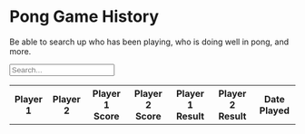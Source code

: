 # Pong Game History

Be able to search up who has been playing, who is doing well in pong, and more.

<input type="text" id="searchInput" placeholder="Search..." onkeyup="search_table()">
<table id="recentGames" style="width: 100%;">
  <tr>
    <th>Player 1</th>
    <th>Player 2</th>
    <th>Player 1 Score</th>
    <th>Player 2 Score</th>
    <th>Player 1 Result</th>
    <th>Player 2 Result</th>
    <th>Date Played</th>
  </tr>
  <tbody id="pongList">
  </tbody>
</table>

<script>
  // prepare HTML result container for new output
  const resultContainer = document.getElementById("pongList");
  // prepare URL's to allow easy switch from deployment and localhost
  //const url = "http://127.0.0.1:8086/api/pong"
  const url = "https://pythonalflask.tk/api/pong"
  
  const read_fetch = url + '/pongList';
  const update_fetch = url + '/updatePong';

  // Load users on page entry
  read_games();

  // Bind search function to search input field
  document.getElementById("searchInput").addEventListener("keyup", function() {
    search_table();
  });

  function search_table() {
    // Declare variables
    var input, filter, table, tr, td, i, j, txtValue;
    input = document.getElementById("searchInput");
    filter = input.value.toUpperCase();
    table = document.getElementById("recentGames");
    tr = table.getElementsByTagName("tr");

    // Loop through all table rows, and hide those that don't match the search query
    let matchesFound = false;
    for (i = 0; i < tr.length; i++) {
      // Search in all 7 columns
      for (j = 0; j < 7; j++) {
        td = tr[i].getElementsByTagName("td")[j];
        if (td) {
          txtValue = td.textContent || td.innerText;
          if (txtValue.toUpperCase().indexOf(filter) > -1) {
            tr[i].style.display = "";
            matchesFound = true;
            break;
          } else {
            tr[i].style.display = "none";
          }
        }
      }
    }
  }

  // Display Game history Table, data is fetched from Backend Database
  function read_games() {
    // prepare fetch options
    const read_options = {
      method: 'GET', // *GET, POST, PUT, DELETE, etc.
      mode: 'cors', // no-cors, *cors, same-origin
      cache: 'default', // *default, no-cache, reload, force-cache, only-if-cached
      credentials: 'omit', // include, *same-origin, omit
      headers: {
        'Content-Type': 'application/json'
      },
    };

    // fetch the data from API
    fetch(read_fetch, read_options)
      // response is a RESTful "promise" on any successful fetch
      .then(response => {
        // check for response errors
        if (response.status !== 200) {
          const errorMsg = 'Database read error: ' + response.status;
          console.log(errorMsg);
          const tr = document.createElement("tr");
          const td = document.createElement("td");
          td.innerHTML = errorMsg;
          tr.appendChild(td);
          resultContainer.appendChild(tr);
          return;
        }
        // valid response will have json data
        response.json().then(data => {
          console.log(data);
          data.sort(function(a, b) {
            return new Date(b.gameDatetime) - new Date(a.gameDatetime);
          });
          for (let i = 0; i < data.length; i++) {
            const row = data[i];
            console.log(row);
            add_row(row);
          }
        })
      })
      // catch fetch errors (ie ACCESS to server blocked)
      .catch(err => {
        console.error(err);
        const tr = document.createElement("tr");
        const td = document.createElement("td");
        td.innerHTML = err;
        tr.appendChild(td);
        resultContainer.appendChild(tr);
      });
  }

  function update_game(id) {
  // prompt user to enter new game data
  const user1 = prompt("Enter new Player 1:");
  const user2 = prompt("Enter new Player 2:");
  const score1 = prompt("Enter new Player 1 Score:");
  const score2 = prompt("Enter new Player 2 Score:");
  const result1 = prompt("Enter new Player 1 Result (Win/Loss):");
  const result2 = prompt("Enter new Player 2 Result (Win/Loss):");
  const gameDatetime = new Date().toISOString();

  // prepare PUT request data
  const data = {
    user1: user1,
    user2: user2,
    score1: score1,
    score2: score2,
    result1: result1,
    result2: result2,
    gameDatetime: gameDatetime
  };

  // prepare PUT request options
  const options = {
    method: 'PUT',
    mode: 'cors',
    headers: {
      'Content-Type': 'application/json'
    },
    body: JSON.stringify(data)
  };

  // send PUT request to API
  fetch(update_fetch, options)
    .then(response => {
      // check for response errors
      if (response.status !== 200) {
        const errorMsg = 'Database update error: ' + response.status;
        console.log(errorMsg);
        alert(errorMsg);
        return;
      }
      // on successful update, reload game history table
      resultContainer.innerHTML = ""; // clear current table
      read_games(); // reload table
    })
    .catch(err => {
      console.error(err);
      alert(err);
    });
}

  function add_row(data) {
    const tr = document.createElement("tr");
    const user1 = document.createElement("td");
    const user2 = document.createElement("td");
    const score1 = document.createElement("td");
    const score2 = document.createElement("td");
    const result1 = document.createElement("td");
    const result2 = document.createElement("td");
    const gameDatetime = document.createElement("td");

  
    // obtain data that is specific to the API
    user1.innerHTML = data.user1; 
    user2.innerHTML = data.user2; 
    score1.innerHTML = data.score1;
    score2.innerHTML = data.score2;
    result1.innerHTML = data.result1;
    result2.innerHTML = data.result2;
    gameDatetime.innerHTML = data.gameDatetime;

    // add HTML to container
    tr.appendChild(user1);
    tr.appendChild(user2);
    tr.appendChild(score1);
    tr.appendChild(score2);
    tr.appendChild(result1);
    tr.appendChild(result2);
    tr.appendChild(gameDatetime);

    // add click event listener to row
    tr.addEventListener("click", function() {
      update_game(data.id); // call update_game function with the id of the game to be updated
    });

    resultContainer.appendChild(tr);
  }
</script>

